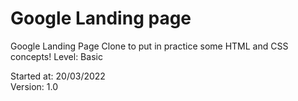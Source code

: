 # Google Landing page
 Google Landing Page Clone to put in practice some HTML and CSS concepts!
 Level: Basic
 
 Started at: 20/03/2022
 <br>
 Version: 1.0
 

